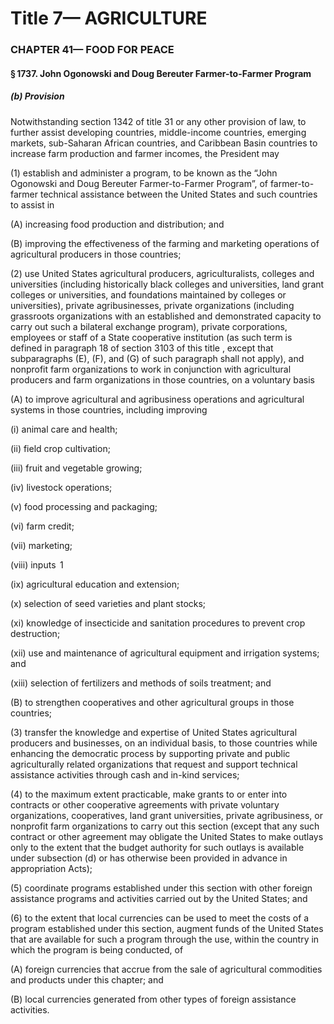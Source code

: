 
# Title 7— AGRICULTURE
### CHAPTER 41— FOOD FOR PEACE
#### § 1737. John Ogonowski and Doug Bereuter Farmer-to-Farmer Program
##### (b) Provision

Notwithstanding section 1342 of title 31 or any other provision of law, to further assist developing countries, middle-income countries, emerging markets, sub-Saharan African countries, and Caribbean Basin countries to increase farm production and farmer incomes, the President may

(1) establish and administer a program, to be known as the “John Ogonowski and Doug Bereuter Farmer-to-Farmer Program”, of farmer-to-farmer technical assistance between the United States and such countries to assist in

(A) increasing food production and distribution; and

(B) improving the effectiveness of the farming and marketing operations of agricultural producers in those countries;

(2) use United States agricultural producers, agriculturalists, colleges and universities (including historically black colleges and universities, land grant colleges or universities, and foundations maintained by colleges or universities), private agribusinesses, private organizations (including grassroots organizations with an established and demonstrated capacity to carry out such a bilateral exchange program), private corporations, employees or staff of a State cooperative institution (as such term is defined in paragraph 18 of section 3103 of this title , except that subparagraphs (E), (F), and (G) of such paragraph shall not apply), and nonprofit farm organizations to work in conjunction with agricultural producers and farm organizations in those countries, on a voluntary basis

(A) to improve agricultural and agribusiness operations and agricultural systems in those countries, including improving

(i) animal care and health;

(ii) field crop cultivation;

(iii) fruit and vegetable growing;

(iv) livestock operations;

(v) food processing and packaging;

(vi) farm credit;

(vii) marketing;

(viii) inputs  1

(ix) agricultural education and extension;

(x) selection of seed varieties and plant stocks;

(xi) knowledge of insecticide and sanitation procedures to prevent crop destruction;

(xii) use and maintenance of agricultural equipment and irrigation systems; and

(xiii) selection of fertilizers and methods of soils treatment; and

(B) to strengthen cooperatives and other agricultural groups in those countries;

(3) transfer the knowledge and expertise of United States agricultural producers and businesses, on an individual basis, to those countries while enhancing the democratic process by supporting private and public agriculturally related organizations that request and support technical assistance activities through cash and in-kind services;

(4) to the maximum extent practicable, make grants to or enter into contracts or other cooperative agreements with private voluntary organizations, cooperatives, land grant universities, private agribusiness, or nonprofit farm organizations to carry out this section (except that any such contract or other agreement may obligate the United States to make outlays only to the extent that the budget authority for such outlays is available under subsection (d) or has otherwise been provided in advance in appropriation Acts);

(5) coordinate programs established under this section with other foreign assistance programs and activities carried out by the United States; and

(6) to the extent that local currencies can be used to meet the costs of a program established under this section, augment funds of the United States that are available for such a program through the use, within the country in which the program is being conducted, of

(A) foreign currencies that accrue from the sale of agricultural commodities and products under this chapter; and

(B) local currencies generated from other types of foreign assistance activities.
